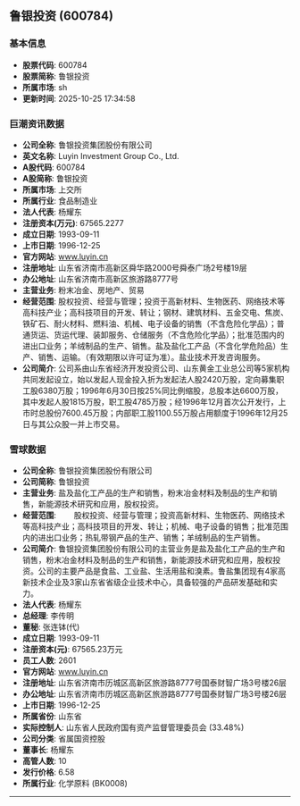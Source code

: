 ## 鲁银投资 (600784)

### 基本信息

- **股票代码**: 600784
- **股票简称**: 鲁银投资
- **所属市场**: sh
- **更新时间**: 2025-10-25 17:34:58

### 巨潮资讯数据

- **公司全称**: 鲁银投资集团股份有限公司
- **英文名称**: Luyin Investment Group Co., Ltd.
- **A股代码**: 600784
- **A股简称**: 鲁银投资
- **所属市场**: 上交所
- **所属行业**: 食品制造业
- **法人代表**: 杨耀东
- **注册资本(万元)**: 67565.2277
- **成立日期**: 1993-09-11
- **上市日期**: 1996-12-25
- **官方网站**: www.luyin.cn
- **注册地址**: 山东省济南市高新区舜华路2000号舜泰广场2号楼19层
- **办公地址**: 山东省济南市高新区旅游路8777号
- **主营业务**: 粉末冶金、房地产、贸易
- **经营范围**: 股权投资、经营与管理；投资于高新材料、生物医药、网络技术等高科技产业；高科技项目的开发、转让；钢材、建筑材料、五金交电、焦炭、铁矿石、耐火材料、燃料油、机械、电子设备的销售（不含危险化学品）；普通货运、货运代理、装卸服务、仓储服务（不含危险化学品）；批准范围内的进出口业务；羊绒制品的生产、销售。盐及盐化工产品（不含化学危险品）生产、销售、运输。（有效期限以许可证为准）。盐业技术开发咨询服务。
- **公司简介**: 公司系由山东省经济开发投资公司、山东黄金工业总公司等5家机构共同发起设立，始以发起人现金投入折为发起法人股2420万股，定向募集职工股6380万股；1996年6月30日按25%同比例缩股，总股本达6600万股，其中发起人股1815万股，职工股4785万股；经1996年12月首次公开发行，上市时总股份7600.45万股；内部职工股1100.55万股占用额度于1996年12月25日与其公众股一并上市交易。

### 雪球数据

- **公司全称**: 鲁银投资集团股份有限公司
- **公司简称**: 鲁银投资
- **主营业务**: 盐及盐化工产品的生产和销售，粉末冶金材料及制品的生产和销售，新能源技术研究和应用，股权投资。
- **经营范围**: 　　股权投资、经营与管理；投资高新材料、生物医药、网络技术等高科技产业；高科技项目的开发、转让；机械、电子设备的销售；批准范围内的进出口业务；热轧带钢产品的生产、销售；羊绒制品的生产销售。
- **公司简介**: 鲁银投资集团股份有限公司的主营业务是盐及盐化工产品的生产和销售，粉末冶金材料及制品的生产和销售，新能源技术研究和应用，股权投资。公司的主要产品是食盐、工业盐、生活用盐和溴素。鲁盐集团现有4家高新技术企业及3家山东省省级企业技术中心，具备较强的产品研发基础和实力。
- **法人代表**: 杨耀东
- **总经理**: 李传明
- **董秘**: 张连钵(代)
- **成立日期**: 1993-09-11
- **注册资本(元)**: 67565.23万元
- **员工人数**: 2601
- **官方网站**: www.luyin.cn
- **注册地址**: 山东省济南市历城区高新区旅游路8777号国泰财智广场3号楼26层
- **办公地址**: 山东省济南市历城区高新区旅游路8777号国泰财智广场3号楼26层
- **上市日期**: 1996-12-25
- **所属省份**: 山东省
- **实际控制人**: 山东省人民政府国有资产监督管理委员会 (33.48%)
- **公司分类**: 省属国资控股
- **董事长**: 杨耀东
- **高管人数**: 10
- **发行价格**: 6.58
- **所属行业**: 化学原料 (BK0008)

---